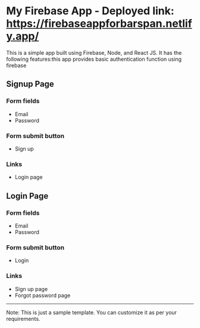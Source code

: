 # My Firebase App - Deployed link: https://firebaseappforbarspan.netlify.app/

This is a simple app built using Firebase, Node, and React JS. It has the following features:this app provides basic authentication function using firebase 

## Signup Page

### Form fields
- Email
- Password

### Form submit button
- Sign up

### Links
- Login page


## Login Page

### Form fields
- Email
- Password

### Form submit button
- Login

### Links
- Sign up page
- Forgot password page

---

Note: This is just a sample template. You can customize it as per your requirements.
